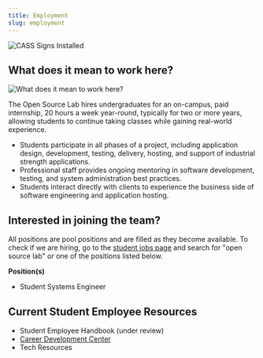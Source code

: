 ```yaml
---
title: Employment
slug: employment
---
```


![CASS Signs Installed](/images/CASSSignsInstalled.JPG)

## What does it mean to work here?

![What does it mean to work here?](/images/SEQuotesCollage.png)

The Open Source Lab hires undergraduates for an on-campus, paid internship, 20 hours a week year-round, typically for
two or more years, allowing students to continue taking classes while gaining real-world experience.

- Students participate in all phases of a project, including application design, development, testing, delivery,
  hosting, and support of industrial strength applications.
- Professional staff provides ongoing mentoring in software development, testing, and system administration best
  practices.
- Students interact directly with clients to experience the business side of software engineering and application
  hosting.

## Interested in joining the team?

All positions are pool positions and are filled as they become available. To check if we are hiring, go to the
[student jobs page](https://jobs.oregonstate.edu/postings/search?utf8=%E2%9C%93&query=&query_v0_posted_at_date=&query_position_type_id=5&query_organizational_tier_3_id=any&1970=&1971=&225=&2134=&2136=&2137=&commit=Search)
and search for "open source lab" or one of the positions listed below.

**Position(s)**

- Student Systems Engineer

## Current Student Employee Resources

- Student Employee Handbook (under review)
- [Career Development Center](http://career.oregonstate.edu/)
- Tech Resources

